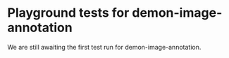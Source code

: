 # Playground tests for demon-image-annotation
We are still awaiting the first test run for demon-image-annotation.

